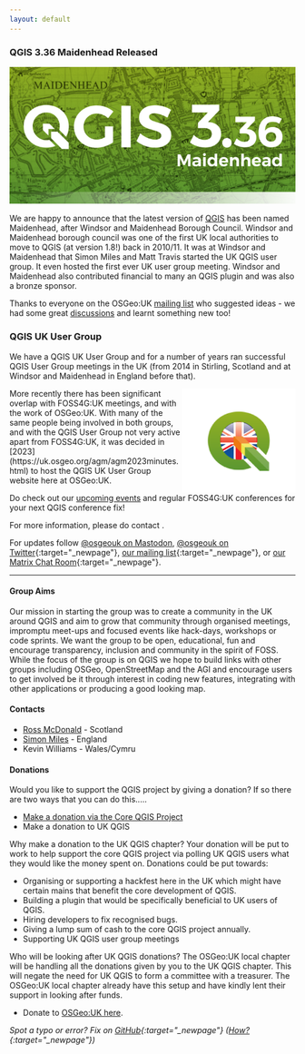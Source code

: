 ```yaml
---
layout: default
---
```


### QGIS 3.36 Maidenhead Released

![](images/qgis-splash336.png)

We are happy to announce that the latest version of [QGIS](http://www.qgis.org) has been named Maidenhead, after Windsor and Maidenhead Borough Council. Windsor and Maidenhead borough council was one of the first UK local authorities to move to QGIS (at version 1.8!) back in 2010/11. It was at Windsor and Maidenhead that Simon Miles and Matt Travis started the UK QGIS user group. It even hosted the first ever UK user group meeting. Windsor and Maidenhead also contributed financial to many an QGIS plugin and was also a bronze sponsor.

Thanks to everyone on the OSGeo:UK [mailing list](https://lists.osgeo.org/pipermail/uk/2024-January/001235.html) who suggested ideas - we had some great [discussions](https://lists.osgeo.org/pipermail/uk/2024-January/001257.html) and learnt something new too!

### QGIS UK User Group

We have a QGIS UK User Group and for a number of years ran successful QGIS User Group meetings in the UK (from 2014 in Stirling, Scotland and at Windsor and Maidenhead in England before that).

<img src="images/qgis-uk-3.png" align="right" width="200">
More recently there has been significant overlap with FOSS4G:UK meetings, and with the work of OSGeo:UK. With many of the same people being involved in both groups, and with the QGIS User Group not very active apart from FOSS4G:UK, it was decided in [2023](https://uk.osgeo.org/agm/agm2023minutes.html) to host the QGIS UK User Group website here at OSGeo:UK. 

Do check out our [upcoming events](index.html) and regular FOSS4G:UK conferences for your next QGIS conference fix!

For more information, please do contact <span class="osgeoemail"></span>. 

For updates follow [@osgeouk on Mastodon](https://fosstodon.org/@osgeouk), [@osgeouk on Twitter](https://twitter.com/osgeouk){:target="_newpage"}, [our mailing list](https://lists.osgeo.org/mailman/listinfo/uk){:target="_newpage"}, or [our Matrix Chat Room](https://matrix.to/#/%23OSGeoUK:matrix.org){:target="_newpage"}.

----

#### Group Aims

Our mission in starting the group was to create a community in the UK around QGIS and aim to grow that community through organised meetings, impromptu meet-ups and focused events like hack-days, workshops or code sprints. We want the group to be open, educational, fun and encourage transparency, inclusion and community in the spirit of FOSS. While the focus of the group is on QGIS we hope to build links with other groups including OSGeo, OpenStreetMap and the AGI and encourage users to get involved be it through interest in coding new features, integrating with other applications or producing a good looking map.

#### Contacts

- [Ross McDonald](https://twitter.com/mixedbredie) - Scotland
- [Simon Miles](https://twitter.com/geosmiles) - England
- Kevin Williams - Wales/Cymru

#### Donations

Would you like to support the QGIS project by giving a donation? If so there are two ways that you can do this.....

- [Make a donation via the Core QGIS Project](https://donate.qgis.org/)
- Make a donation to UK QGIS

Why make a donation to the UK QGIS chapter? Your donation will be put to work to help support the core QGIS project via polling UK QGIS users what they would like the money spent on. Donations could be put towards:

- Organising or supporting a hackfest here in the UK which might have certain mains that benefit the core development of QGIS.
- Building a plugin that would be specifically beneficial to UK users of QGIS.
- Hiring developers to fix recognised bugs.
- Giving a lump sum of cash to the core QGIS project annually.
- Supporting UK QGIS user group meetings

Who will be looking after UK QGIS donations? The OSGeo:UK local chapter will be handling all the donations given by you to the UK QGIS chapter. This will negate the need for UK QGIS to form a committee with a treasurer. The OSGeo:UK local chapter already have this setup and have kindly lent their support in looking after funds.

- Donate to [OSGeo:UK here](https://uk.osgeo.org/donations.html). 

*Spot a typo or error? Fix on [GitHub](https://github.com/osgeouk/website/blob/gh-pages/qgis.md){:target="_newpage"} ([How?](https://uk.osgeo.org/editing-on-github){:target="_newpage"})*

<!-- Jonny Huck Email Obfuscator -->
<!-- Simply add...  <span class="osgeoemail"></span>  ...wherever you would like the email link to appear -->
<script>
    let spans = document.getElementsByClassName('osgeoemail');
    for (let i = 0; i < spans.length; i++){
        spans[i].innerHTML = Tea.decrypt("TaP7QMCgFhScZikfQl5S2WfHPdfSh44LhvA4yCJITheD063TvlsEuDlGFtNkE+SCMIKiymkA/88=", "foss4g");
    }
</script>

